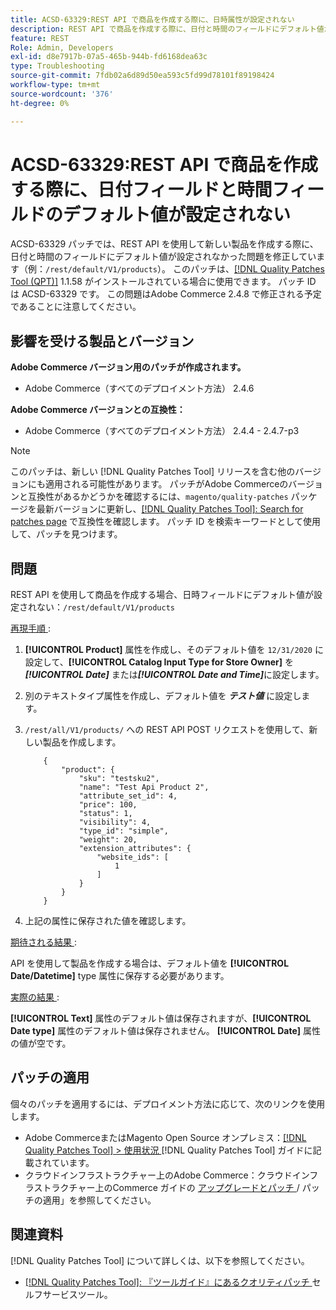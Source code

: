 ```yaml
---
title: ACSD-63329:REST API で商品を作成する際に、日時属性が設定されない
description: REST API で商品を作成する際に、日付と時間のフィールドにデフォルト値が設定されないAdobe Commerceの問題を修正するために、ACSD-63329 パッチを適用してください。
feature: REST
Role: Admin, Developers
exl-id: d8e7917b-07a5-465b-944b-fd6168dea63c
type: Troubleshooting
source-git-commit: 7fdb02a6d89d50ea593c5fd99d78101f89198424
workflow-type: tm+mt
source-wordcount: '376'
ht-degree: 0%

---
```


# ACSD-63329:REST API で商品を作成する際に、日付フィールドと時間フィールドのデフォルト値が設定されない

ACSD-63329 パッチでは、REST API を使用して新しい製品を作成する際に、日付と時間のフィールドにデフォルト値が設定されなかった問題を修正しています（例：`/rest/default/V1/products`）。 このパッチは、[[!DNL Quality Patches Tool (QPT)]](/help/tools/quality-patches-tool/quality-patches-tool-to-self-serve-quality-patches.md) 1.1.58 がインストールされている場合に使用できます。 パッチ ID は ACSD-63329 です。 この問題はAdobe Commerce 2.4.8 で修正される予定であることに注意してください。

## 影響を受ける製品とバージョン

**Adobe Commerce バージョン用のパッチが作成されます。**

* Adobe Commerce（すべてのデプロイメント方法） 2.4.6

**Adobe Commerce バージョンとの互換性：**

* Adobe Commerce（すべてのデプロイメント方法） 2.4.4 - 2.4.7-p3

>[!NOTE]
>
>このパッチは、新しい [!DNL Quality Patches Tool] リリースを含む他のバージョンにも適用される可能性があります。 パッチがAdobe Commerceのバージョンと互換性があるかどうかを確認するには、`magento/quality-patches` パッケージを最新バージョンに更新し、[[!DNL Quality Patches Tool]: Search for patches page](https://experienceleague.adobe.com/tools/commerce-quality-patches/index.html?lang=ja) で互換性を確認します。 パッチ ID を検索キーワードとして使用して、パッチを見つけます。

## 問題

REST API を使用して商品を作成する場合、日時フィールドにデフォルト値が設定されない：`/rest/default/V1/products`

<u> 再現手順 </u>:

1. **[!UICONTROL Product]** 属性を作成し、そのデフォルト値を `12/31/2020` に設定して、**[!UICONTROL Catalog Input Type for Store Owner]** を ***[!UICONTROL Date]*** または&#x200B;***[!UICONTROL Date and Time]***&#x200B;に設定します。
1. 別のテキストタイプ属性を作成し、デフォルト値を ***テスト値*** に設定します。
1. `/rest/all/V1/products/` への REST API POST リクエストを使用して、新しい製品を作成します。

   ```
       {
           "product": {
               "sku": "testsku2",
               "name": "Test Api Product 2",
               "attribute_set_id": 4,
               "price": 100,
               "status": 1,
               "visibility": 4,
               "type_id": "simple",
               "weight": 20,
               "extension_attributes": {
                   "website_ids": [
                       1
                   ]
               }
           }
       }
   ```

1. 上記の属性に保存された値を確認します。

<u> 期待される結果 </u>:

API を使用して製品を作成する場合は、デフォルト値を **[!UICONTROL Date/Datetime]** type 属性に保存する必要があります。

<u> 実際の結果 </u>:

**[!UICONTROL Text]** 属性のデフォルト値は保存されますが、**[!UICONTROL Date type]** 属性のデフォルト値は保存されません。 **[!UICONTROL Date]** 属性の値が空です。

## パッチの適用

個々のパッチを適用するには、デプロイメント方法に応じて、次のリンクを使用します。

* Adobe CommerceまたはMagento Open Source オンプレミス：[[!DNL Quality Patches Tool] > 使用状況 ](/help/tools/quality-patches-tool/usage.md) [!DNL Quality Patches Tool] ガイドに記載されています。
* クラウドインフラストラクチャー上のAdobe Commerce：クラウドインフラストラクチャー上のCommerce ガイドの [ アップグレードとパッチ ](https://experienceleague.adobe.com/docs/commerce-cloud-service/user-guide/develop/upgrade/apply-patches.html?lang=ja)/ パッチの適用」を参照してください。

## 関連資料

[!DNL Quality Patches Tool] について詳しくは、以下を参照してください。

* [[!DNL Quality Patches Tool]: 『ツールガイド』にあるクオリティパッチ ](/help/tools/quality-patches-tool/quality-patches-tool-to-self-serve-quality-patches.md) セルフサービスツール。
